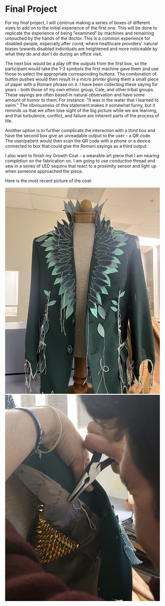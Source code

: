 # Final Project  

For my final project, I will continue making a series of boxes of different sizes to add on to the initial experience of the first one. This will be done to replicate the experience of being "examined" by machines and remaining untouched by the hands of the doctor. This is a common experience for disabled people, especially after covid, where healthcare providers' natural biases towards disabled individuals are heightened and more noticeable by what they do and don't do during an office visit.  

The next box would be a play off the outputs from the first box, so the participant would take the 1-3 symbols the first machine gave them and use those to select the appropriate corresponding buttons. The combination of button pushes would then result in a micro printer giving them a small piece of paper with a Romani phrase on it. I have been collecting these saying for years - both those of my own ethinic group, Cale, and other tribal groups. These sayings are often based in natural observation and have some amount of humor to them. For instance: "It was in the water that I learned to swim." The obviousness of this statement makes it somewhat funny, but it reminds us that we often lose sight of the big picture while we are learning, and that turbulence, conflict, and failure are inherent parts of the process of life.  

Another option is to further complicate the interaction with a third box and have the second box give an unreadable output to the user - a QR code. The user/patient would then scan the QR code with a phone or a device connected to box that could give the Romani sayings as a third output.  

I also want to finish my Growth Coat - a wearable art piece that I am nearing completion on the fabrication on. I am going to use conductive thread and sew in a series of LED sequins that react to a proximity sensor and light up when someone approached the piece.  

Here is the most recent picture of the coat:

![alt text](images/growthcoat.jpeg)  
![alt text](images/coatinside.jpg)  
